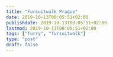 ```yaml
---
title: "Fursuitwalk Prague"
date: 2019-10-13T00:05:51+02:00
publishdate: 2019-10-13T00:05:51+02:00
lastmod: 2019-10-13T00:05:51+02:00
tags: ["furry", "fursuitwalk"]
type: "post"
draft: false
---
```


